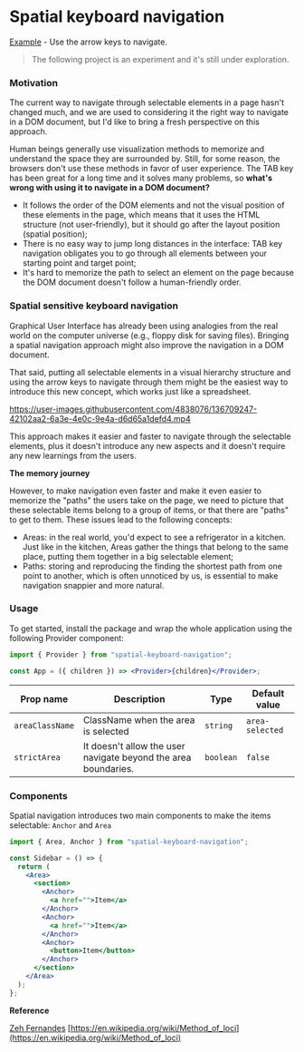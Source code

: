 # Spatial keyboard navigation

[Example](https://spatial-keyboard-navigation.vercel.app/) - Use the arrow keys to navigate.

> The following project is an experiment and it's still under exploration.

### Motivation

The current way to navigate through selectable elements in a page hasn't changed much, and we are used to considering it the right way to navigate in a DOM document, but I'd like to bring a fresh perspective on this approach.

Human beings generally use visualization methods to memorize and understand the space they are surrounded by. Still, for some reason, the browsers don't use these methods in favor of user experience. The TAB key has been great for a long time and it solves many problems, so **what's wrong with using it to navigate in a DOM document?**

- It follows the order of the DOM elements and not the visual position of these elements in the page, which means that it uses the HTML structure (not user-friendly), but it should go after the layout position (spatial position);
- There is no easy way to jump long distances in the interface: TAB key navigation obligates you to go through all elements between your starting point and target point;
- It's hard to memorize the path to select an element on the page because the DOM document doesn't follow a human-friendly order.

### Spatial sensitive keyboard navigation

Graphical User Interface has already been using analogies from the real world on the computer universe (e.g., floppy disk for saving files). Bringing a spatial navigation approach might also improve the navigation in a DOM document.

That said, putting all selectable elements in a visual hierarchy structure and using the arrow keys to navigate through them might be the easiest way to introduce this new concept, which works just like a spreadsheet.

https://user-images.githubusercontent.com/4838076/136709247-42102aa2-6a3e-4e0c-9e4a-d6d65a1defd4.mp4

This approach makes it easier and faster to navigate through the selectable elements, plus it doesn't introduce any new aspects and it doesn't require any new learnings from the users.

**The memory journey**

However, to make navigation even faster and make it even easier to memorize the "paths" the users take on the page, we need to picture that these selectable items belong to a group of items, or that there are "paths" to get to them. These issues lead to the following concepts:

- Areas: in the real world, you'd expect to see a refrigerator in a kitchen. Just like in the kitchen, Areas gather the things that belong to the same place, putting them together in a big selectable element;
- Paths: storing and reproducing the finding the shortest path from one point to another, which is often unnoticed by us, is essential to make navigation snappier and more natural.

### Usage

To get started, install the package and wrap the whole application using the following Provider component:

```jsx
import { Provider } from "spatial-keyboard-navigation";

const App = ({ children }) => <Provider>{children}</Provider>;
```

| Prop name       | Description                                                    | Type      | Default value   |
| --------------- | -------------------------------------------------------------- | --------- | --------------- |
| `areaClassName` | ClassName when the area is selected                            | `string`  | `area-selected` |
| `strictArea`    | It doesn't allow the user navigate beyond the area boundaries. | `boolean` | `false`         |

### Components

Spatial navigation introduces two main components to make the items selectable: `Anchor` and `Area`

```jsx
import { Area, Anchor } from "spatial-keyboard-navigation";

const Sidebar = () => {
  return (
    <Area>
      <section>
        <Anchor>
          <a href="">Item</a>
        </Anchor>
        <Anchor>
          <a href="">Item</a>
        </Anchor>
        <Anchor>
          <button>Item</button>
        </Anchor>
      </section>
    </Area>
  );
};
```

**Reference**

[Zeh Fernandes](https://twitter.com/zehf)
[https://en.wikipedia.org/wiki/Method_of_loci](https://en.wikipedia.org/wiki/Method_of_loci)
